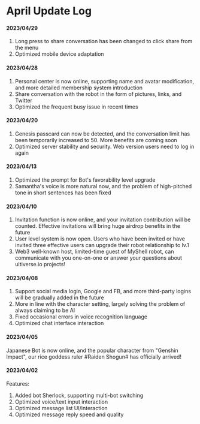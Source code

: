 # April Update Log

#### 2023/04/29

1. Long press to share conversation has been changed to click share from the menu
2. Optimized mobile device adaptation

#### 2023/04/28

1. Personal center is now online, supporting name and avatar modification, and more detailed membership system introduction
2. Share conversation with the robot in the form of pictures, links, and Twitter
3. Optimized the frequent busy issue in recent times

#### 2023/04/20&#x20;

1. Genesis passcard can now be detected, and the conversation limit has been temporarily increased to 50. More benefits are coming soon
2. Optimized server stability and security. Web version users need to log in again

#### 2023/04/13

1. Optimized the prompt for Bot's favorability level upgrade
2. Samantha's voice is more natural now, and the problem of high-pitched tone in short sentences has been fixed

#### 2023/04/10

1. Invitation function is now online, and your invitation contribution will be counted. Effective invitations will bring huge airdrop benefits in the future
2. User level system is now open. Users who have been invited or have invited three effective users can upgrade their robot relationship to lv.1
3. Web3 well-known host, limited-time guest of MyShell robot, can communicate with you one-on-one or answer your questions about ultiverse.io projects!

#### 2023/04/08

1. Support social media login, Google and FB, and more third-party logins will be gradually added in the future
2. More in line with the character setting, largely solving the problem of always claiming to be AI
3. Fixed occasional errors in voice recognition language
4. Optimized chat interface interaction

#### 2023/04/05

Japanese Bot is now online, and the popular character from "Genshin Impact", our rice goddess ruler #Raiden Shogun# has officially arrived!

#### 2023/04/02

Features:

1. Added bot Sherlock, supporting multi-bot switching
2. Optimized voice/text input interaction
3. Optimized message list UI/interaction
4. Optimized message reply speed and quality